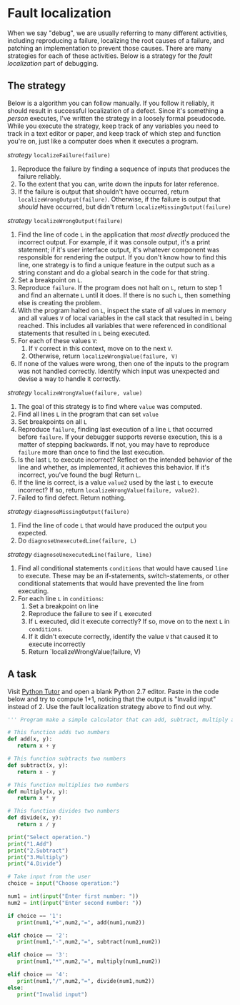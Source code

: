 # Fault localization

When we say "debug", we are usually referring to many different activities, including reproducing a failure, localizing the root causes of a failure, and patching an implementation to prevent those causes. There are many strategies for each of these activities. Below is a strategy for the *fault localization* part of debugging.

## The strategy

Below is a algorithm you can follow manually. If you follow it reliably, it should result in successful localization of a defect. Since it's something a _person_ executes, I've written the strategy in a loosely formal pseudocode. While you execute the strategy, keep track of any variables you need to track in a text editor or paper, and keep track of which step and function you're on, just like a computer does when it executes a program.

*strategy* `localizeFailure(failure)`

1. Reproduce the failure by finding a sequence of inputs that produces the failure reliably.
2. To the extent that you can, write down the inputs for later reference.
3. If the failure is output that shouldn't have occurred, return `localizeWrongOutput(failure)`. Otherwise, if the failure is output that _should_ have occurred, but didn't return `localizeMissingOutput(failure)`

*strategy* `localizeWrongOutput(failure)`

1. Find the line of code `L` in the application that _most directly_ produced the incorrect output. For example, if it was console output, it's a print statement; if it's user interface output, it's whatever component was responsible for rendering the output. If you don't know how to find this line, one strategy is to find a unique feature in the output such as a string constant and do a global search in the code for that string.
2. Set a breakpoint on `L`.
3. Reproduce `failure`. If the program does not halt on `L`, return to step 1 and find an alternate `L` until it does. If there is no such `L`, then something else is creating the problem.
4. With the program halted on `L`, inspect the state of all values in memory and all values `V` of local variables in the call stack that resulted in `L` being reached. This includes all variables that were referenced in conditional statements that resulted in `L` being executed.
5. For each of these values `V`:
	1. If `V` correct in this context, move on to the next `V`.
	2. Otherwise, return `localizeWrongValue(failure, V)`
6. If none of the values were wrong, then one of the inputs to the program was not handled correctly. Identify which input was unexpected and devise a way to handle it correctly.

*strategy* `localizeWrongValue(failure, value)`

1. The goal of this strategy is to find where `value` was computed.
2. Find all lines `L` in the program that can set `value`
3. Set breakpoints on all `L`
4. Reproduce `failure`, finding last execution of a line `L` that occurred before `failure`. If your debugger supports reverse execution, this is a matter of stepping backwards. If not, you may have to reproduce `failure` more than once to find the last execution.
5. Is the last `L` to execute incorrect? Reflect on the intended behavior of the line and whether, as implemented, it achieves this behavior. If it's incorrect, you've found the bug! Return `L`. 
6. If the line is correct, is a value `value2` used by the last `L` to execute incorrect? If so, return `localizeWrongValue(failure, value2)`.
7. Failed to find defect. Return nothing.

*strategy* `diagnoseMissingOutput(failure)`

1. Find the line of code `L` that would have produced the output you expected.
2. Do `diagnoseUnexecutedLine(failure, L)`

*strategy* `diagnoseUnexecutedLine(failure, line)`

1. Find all conditional statements `conditions` that would have caused `line` to execute. These may be an if-statements, switch-statements, or other conditional statements that would have prevented the line from executing.
2. For each line `L` in `conditions`:
	1. Set a breakpoint on line
	2. Reproduce the failure to see if `L` executed
	3. If `L` executed, did it execute correctly? If so, move on to the next `L` in `conditions`.
	4. If it didn't execute correctly, identify the value `V` that caused it to execute incorrectly
	5. Return `localizeWrongValue(failure, V)	

## A task

Visit [Python Tutor](http://www.pythontutor.com) and open a blank Python 2.7 editor. Paste in the code below and try to compute 1+1, noticing that the output is "Invalid input" instead of 2. Use the fault localization strategy above to find out why.

```python
''' Program make a simple calculator that can add, subtract, multiply and divide using functions '''

# This function adds two numbers
def add(x, y):
   return x + y

# This function subtracts two numbers
def subtract(x, y):
   return x - y

# This function multiplies two numbers
def multiply(x, y):
   return x * y

# This function divides two numbers
def divide(x, y):
   return x / y

print("Select operation.")
print("1.Add")
print("2.Subtract")
print("3.Multiply")
print("4.Divide")

# Take input from the user
choice = input("Choose operation:")

num1 = int(input("Enter first number: "))
num2 = int(input("Enter second number: "))

if choice == '1':
   print(num1,"+",num2,"=", add(num1,num2))

elif choice == '2':
   print(num1,"-",num2,"=", subtract(num1,num2))

elif choice == '3':
   print(num1,"*",num2,"=", multiply(num1,num2))

elif choice == '4':
   print(num1,"/",num2,"=", divide(num1,num2))
else:
   print("Invalid input")
```
